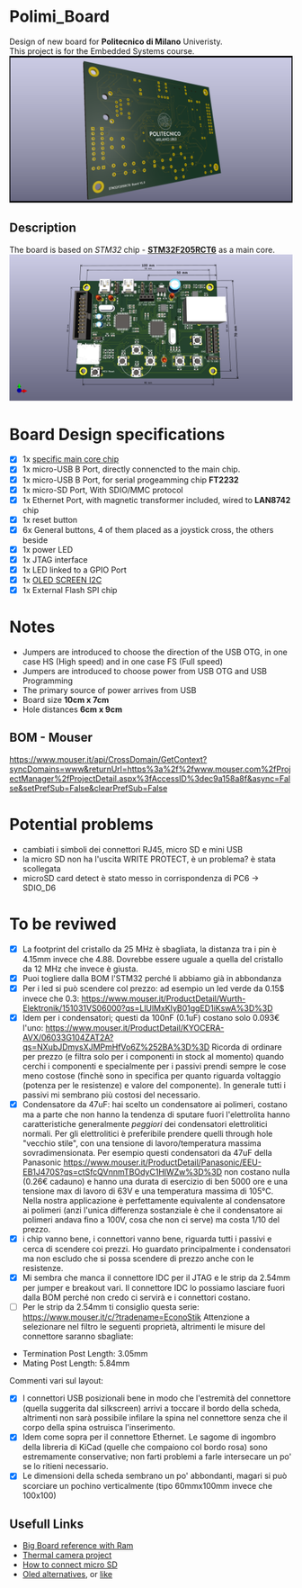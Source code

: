 # Polimi_Board
Design of new board for **Politecnico di Milano** Univeristy. \
This project is for the Embedded Systems course.
![alt text](https://github.com/IronZack95/Polimi_Board/blob/main/Render/back%20zoom%20raytracing%202.png)
## Description
The board is based on *STM32* chip - **[STM32F205RCT6](https://www.st.com/resource/en/datasheet/stm32f205rb.pdf)** as a main core.
![alt text](https://github.com/IronZack95/Polimi_Board/blob/main/Render/Polimi%20Board%20Front_quote.png)
# Board Design specifications
- [x] 1x [specific main core chip](https://estore.st.com/en/stm32f205rct6-cpn.html)
- [x] 1x micro-USB B Port, directly connencted to the main chip.
- [x] 1x micro-USB B Port, for serial progeamming chip **FT2232**
- [x] 1x micro-SD Port, With SDIO/MMC protocol
- [x] 1x Ethernet Port, with magnetic transformer included, wired to **LAN8742** chip
- [x] 1x reset button
- [x] 6x General buttons, 4 of them placed as a joystick cross, the others beside
- [x] 1x power LED
- [x] 1x JTAG interface
- [x] 1x LED linked to a GPIO Port
- [x] 1x [OLED SCREEN I2C](https://www.az-delivery.de/it/products/0-96zolldisplay)
- [x] 1x External Flash SPI chip

# Notes
- Jumpers are introduced to choose the direction of the USB OTG, in one case HS (High speed) and in one case FS (Full speed)
- Jumpers are introduced to choose power from USB OTG and USB Programming
- The primary source of power arrives from USB
- Board size **10cm x 7cm**
- Hole distances **6cm x 9cm**

## BOM - Mouser
https://www.mouser.it/api/CrossDomain/GetContext?syncDomains=www&returnUrl=https%3a%2f%2fwww.mouser.com%2fProjectManager%2fProjectDetail.aspx%3fAccessID%3dec9a158a8f&async=False&setPrefSub=False&clearPrefSub=False

# Potential problems
- cambiati i simboli dei connettori RJ45, micro SD e mini USB
- la micro SD non ha l'uscita WRITE PROTECT, è un problema? è stata scollegata 
- microSD card detect è stato messo in corrispondenza di PC6 -> SDIO_D6

# To be reviwed
 - [x] La footprint del cristallo da 25 MHz è sbagliata, la distanza tra i pin è 4.15mm invece che 4.88. Dovrebbe essere uguale a quella del cristallo da 12 MHz che invece è giusta.
- [x] Puoi togliere dalla BOM l'STM32 perché li abbiamo già in abbondanza
- [x] Per i led si può scendere col prezzo: ad esempio un led verde da 0.15$ invece che 0.3: https://www.mouser.it/ProductDetail/Wurth-Elektronik/151031VS06000?qs=LlUlMxKIyB01ggED1iKswA%3D%3D
- [x] Idem per i condensatori; questi da 100nF (0.1uF) costano solo 0.093€ l'uno: https://www.mouser.it/ProductDetail/KYOCERA-AVX/06033G104ZAT2A?qs=NXubJDmysXJMPmHfVo6Z%252BA%3D%3D
Ricorda di ordinare per prezzo (e filtra solo per i componenti in stock al momento) quando cerchi i componenti e specialmente per i passivi prendi sempre le cose meno costose (finchè sono in specifica per quanto riguarda voltaggio (potenza per le resistenze) e valore del componente).
In generale tutti i passivi mi sembrano più costosi del necessario.
- [x] Condensatore da 47uF: hai scelto un condensatore ai polimeri, costano ma a parte che non hanno la tendenza di sputare fuori l'elettrolita hanno caratteristiche generalmente *peggiori* dei condensatori elettrolitici normali. Per gli elettrolitici è preferibile prendere quelli through hole "vecchio stile", con una tensione di lavoro/temperatura massima sovradimensionata. Per esempio questi condensatori da 47uF della Panasonic https://www.mouser.it/ProductDetail/Panasonic/EEU-EB1J470S?qs=ctSfcQVnnmTBOdyC1HlWZw%3D%3D non costano nulla (0.26€ cadauno) e hanno una durata di esercizio di ben 5000 ore e una tensione max di lavoro di 63V e una temperatura massima di 105°C. Nella nostra applicazione è perfettamente equivalente al condensatore ai polimeri (anzi l'unica differenza sostanziale è che il condensatore ai polimeri andava fino a 100V, cosa che non ci serve) ma costa 1/10 del prezzo.
- [x] i chip vanno bene, i connettori vanno bene, riguarda tutti i passivi e cerca di scendere coi prezzi. Ho guardato principalmente i condensatori ma non escludo che si possa scendere di prezzo anche con le resistenze.
- [x] Mi sembra che manca il connettore IDC per il JTAG e le strip da 2.54mm per jumper e breakout vari. Il connettore IDC lo possiamo lasciare fuori dalla BOM perché non credo ci servirà e i connettori costano.
- [ ] Per le strip da 2.54mm ti consiglio questa serie: https://www.mouser.it/c/?tradename=EconoStik Attenzione a selezionare nel filtro le seguenti proprietà, altrimenti le misure del connettore saranno sbagliate:
- Termination Post Length: 3.05mm
- Mating Post Length: 5.84mm

Commenti vari sul layout:
- [x] I connettori USB posizionali bene in modo che l'estremità del connettore (quella suggerita dal silkscreen) arrivi a toccare il bordo della scheda, altrimenti non sarà possibile infilare la spina nel connettore senza che il corpo della spina ostruisca l'inserimento.
- [x] Idem come sopra per il connettore Ethernet. Le sagome di ingombro della libreria di KiCad (quelle che compaiono col bordo rosa) sono estremamente conservative; non farti problemi a farle intersecare un po' se lo ritieni necessario.
- [x] Le dimensioni della scheda sembrano un po' abbondanti, magari si può scorciare un pochino verticalmente (tipo 60mmx100mm invece che 100x100)

## Usefull Links
- [Big Board reference with Ram](https://github.com/HEAPLab/marco-ram-board/tree/master)
- [Thermal camera project](https://github.com/fedetft/thermal_camera)
- [How to connect micro SD](https://emanbuc.gitbooks.io/appunti-iot/content/manuscript/sd_card_connection.html)
- [Oled alternatives](https://www.amazon.it/AZDelivery-Display-retroilluminato-Raspberry-gratuito/dp/B078J78R45?ref_=ast_sto_dp&th=1), or [like](https://www.ebay.it/itm/204428760352?itmmeta=01HQXT2FC1579AP9QA0BS3KWXZ&hash=item2f98e75520:g:HqMAAOSw8oZhO3MO)
